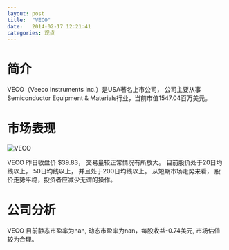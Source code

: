 ```yaml
---
layout: post
title:  "VECO"
date:   2014-02-17 12:21:41
categories: 观点
---
```


# 简介
VECO（Veeco Instruments Inc.）是USA著名上市公司，
公司主要从事Semiconductor Equipment & Materials行业，当前市值1547.04百万美元。

# 市场表现

![VECO](http://finviz.com/chart.ashx?t=VECO&ty=c&ta=1&p=d&s=l)

VECO 昨日收盘价 $39.83，
交易量较正常情况有所放大。
目前股价处于20日均线以上，
50日均线以上，
并且处于200日均线以上。
从短期市场走势来看，
股价走势平稳，投资者应减少无谓的操作。

# 公司分析
VECO 目前静态市盈率为nan, 动态市盈率为nan，每股收益-0.74美元,
市场估值较为合理。
